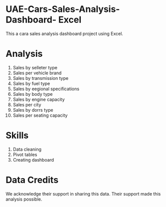 # UAE-Cars-Sales-Analysis-Dashboard- Excel
This a cara sales analysis dashboard project using Excel.

# Analysis
1. Sales by selleter type
2. Sales per vehicle brand
3. Sales by transmission type
4. Sales by fuel type
5. Sales by eegional specifications
6. Sales by body type
7. Sales by engine capacity
8. Sales per city
9. Sales by dorrs type
10. Sales per seating capacity

# Skills 
1. Data cleaning
2. Pivot tables
3. Creating dashboard

# Data Credits
We acknowledge their support in sharing this data. Their support made this analysis possible.







   
